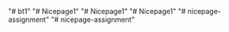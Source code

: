 "# bt1" 
"# Nicepage1" 
"# Nicepage1" 
"# Nicepage1" 
"# nicepage-assignment" 
"# nicepage-assignment" 
